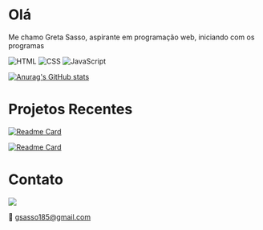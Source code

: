 # Olá

Me chamo Greta Sasso, aspirante em programação web, iniciando com os programas

![HTML](https://img.shields.io/badge/HTML5-E34F26?style=for-the-badge&logo=html5&logoColor=white)
![CSS](https://img.shields.io/badge/CSS3-1572B6?style=for-the-badge&logo=css3&logoColor=white)
![JavaScript](https://img.shields.io/badge/JavaScript-323330?style=for-the-badge&logo=javascript&logoColor=F7DF1E)

[![Anurag's GitHub stats](https://github-readme-stats.vercel.app/api?username=gretasasso18&theme=dark)](https://github.com/anuraghazra/github-readme-stats)

# Projetos Recentes
[![Readme Card](https://github-readme-stats.vercel.app/api/pin/?username=gretasasso18&repo=greta.github.io)](https://github.com/anuraghazra/github-readme-stats)

[![Readme Card](https://github-readme-stats.vercel.app/api/pin/?username=gretasasso18&repo=maratona-explorer)](https://github.com/anuraghazra/github-readme-stats)

# Contato
[<img src='https://img.shields.io/badge/LinkedIn-0077B5?style=for-the-badge&logo=linkedin&logoColor=white'>](https://www.linkedin.com/in/greta-sasso-374aa890)

📧 gsasso185@gmail.com
